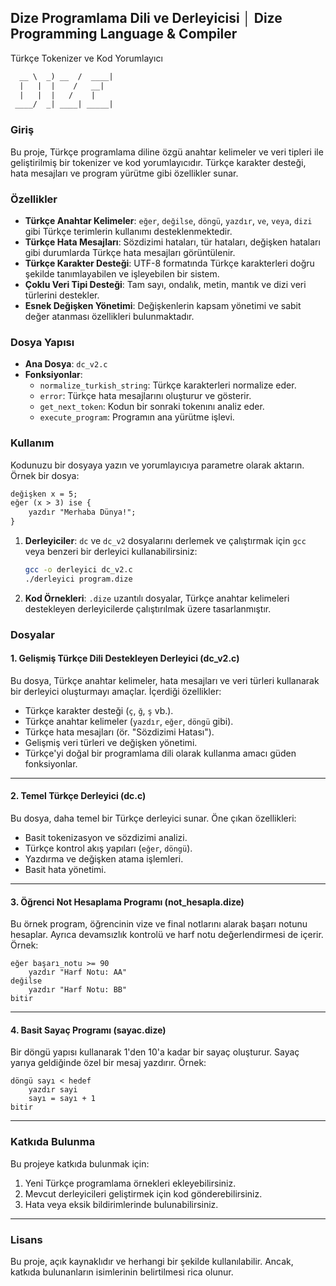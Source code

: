 ## Dize Programlama Dili ve Derleyicisi │ Dize Programming Language & Compiler

Türkçe Tokenizer ve Kod Yorumlayıcı

```txt
  __ \  _) __  /  ____| 
  |   |  |    /   __|   
  |   |  |   /    |     
 ____/  _| ____| _____| 
```                    
                        
### Giriş

Bu proje, Türkçe programlama diline özgü anahtar kelimeler ve veri tipleri ile geliştirilmiş bir tokenizer ve kod yorumlayıcıdır. Türkçe karakter desteği, hata mesajları ve program yürütme gibi özellikler sunar.

### Özellikler

- **Türkçe Anahtar Kelimeler**: `eğer`, `değilse`, `döngü`, `yazdır`, `ve`, `veya`, `dizi` gibi Türkçe terimlerin kullanımı desteklenmektedir.
- **Türkçe Hata Mesajları**: Sözdizimi hataları, tür hataları, değişken hataları gibi durumlarda Türkçe hata mesajları görüntülenir.
- **Türkçe Karakter Desteği**: UTF-8 formatında Türkçe karakterleri doğru şekilde tanımlayabilen ve işleyebilen bir sistem.
- **Çoklu Veri Tipi Desteği**: Tam sayı, ondalık, metin, mantık ve dizi veri türlerini destekler.
- **Esnek Değişken Yönetimi**: Değişkenlerin kapsam yönetimi ve sabit değer atanması özellikleri bulunmaktadır.

### Dosya Yapısı

- **Ana Dosya**: `dc_v2.c`
- **Fonksiyonlar**:
  - `normalize_turkish_string`: Türkçe karakterleri normalize eder.
  - `error`: Türkçe hata mesajlarını oluşturur ve gösterir.
  - `get_next_token`: Kodun bir sonraki tokenını analiz eder.
  - `execute_program`: Programın ana yürütme işlevi.

### Kullanım

Kodunuzu bir dosyaya yazın ve yorumlayıcıya parametre olarak aktarın. Örnek bir dosya:

```txt
değişken x = 5;
eğer (x > 3) ise {
    yazdır "Merhaba Dünya!";
}
```

1. **Derleyiciler**: `dc` ve `dc_v2` dosyalarını derlemek ve çalıştırmak için `gcc` veya benzeri bir derleyici kullanabilirsiniz:
   ```bash
   gcc -o derleyici dc_v2.c
   ./derleyici program.dize
   ```

2. **Kod Örnekleri**: `.dize` uzantılı dosyalar, Türkçe anahtar kelimeleri destekleyen derleyicilerde çalıştırılmak üzere tasarlanmıştır.


### Dosyalar

#### **1. Gelişmiş Türkçe Dili Destekleyen Derleyici (dc_v2.c)**
Bu dosya, Türkçe anahtar kelimeler, hata mesajları ve veri türleri kullanarak bir derleyici oluşturmayı amaçlar. İçerdiği özellikler:
- Türkçe karakter desteği (`ç`, `ğ`, `ş` vb.).
- Türkçe anahtar kelimeler (`yazdır`, `eğer`, `döngü` gibi).
- Türkçe hata mesajları (ör. "Sözdizimi Hatası").
- Gelişmiş veri türleri ve değişken yönetimi.
- Türkçe'yi doğal bir programlama dili olarak kullanma amacı güden fonksiyonlar.

---

#### **2. Temel Türkçe Derleyici (dc.c)**
Bu dosya, daha temel bir Türkçe derleyici sunar. Öne çıkan özellikleri:
- Basit tokenizasyon ve sözdizimi analizi.
- Türkçe kontrol akış yapıları (`eğer`, `döngü`).
- Yazdırma ve değişken atama işlemleri.
- Basit hata yönetimi.

---

#### **3. Öğrenci Not Hesaplama Programı (not_hesapla.dize)**
Bu örnek program, öğrencinin vize ve final notlarını alarak başarı notunu hesaplar. Ayrıca devamsızlık kontrolü ve harf notu değerlendirmesi de içerir. Örnek:
```text
eğer başarı_notu >= 90
    yazdır "Harf Notu: AA"
değilse
    yazdır "Harf Notu: BB"
bitir
```

---

#### **4. Basit Sayaç Programı (sayac.dize)**
Bir döngü yapısı kullanarak 1'den 10'a kadar bir sayaç oluşturur. Sayaç yarıya geldiğinde özel bir mesaj yazdırır. Örnek:
```text
döngü sayı < hedef
    yazdır sayi
    sayı = sayı + 1
bitir
```

---

### Katkıda Bulunma
Bu projeye katkıda bulunmak için:
1. Yeni Türkçe programlama örnekleri ekleyebilirsiniz.
2. Mevcut derleyicileri geliştirmek için kod gönderebilirsiniz.
3. Hata veya eksik bildirimlerinde bulunabilirsiniz.

---

### Lisans
Bu proje, açık kaynaklıdır ve herhangi bir şekilde kullanılabilir. Ancak, katkıda bulunanların isimlerinin belirtilmesi rica olunur.

